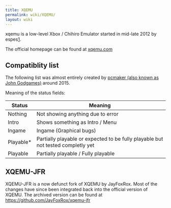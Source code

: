 ```yaml
---
title: XQEMU
permalink: wiki/XQEMU/
layout: wiki
---
```


xqemu is a low-level Xbox / Chihiro Emulator started in mid-late 2012 by
espes[1](https://github.com/espes/xqemu/commit/d823f5802e7c4c84163aea8b4d924044951c705e).

The official homepage can be found at [xqemu.com](http://xqemu.com)

Compatiblity list
-----------------

The following list was almost entirely created by [pcmaker (also known
as John Godgames)](https://www.youtube.com/user/pcmaker2) around 2015.

Meaning of the status fields:

| Status     | Meaning                                                                          |
|------------|----------------------------------------------------------------------------------|
| Nothing    | Not showing anything due to error                                                |
| Intro      | Shows something as Intro / Menu                                                  |
| Ingame     | Ingame (Graphical bugs)                                                          |
| Playable\* | Partially playable or expected to be fully playable but not tested completly yet |
| Playable   | Partially playable / Fully playable                                              |

XQEMU-JFR
---------

XQEMU-JFR is a now defunct fork of XQEMU by JayFoxRox. Most of the
changes have since been integrated back into the official version of
XQEMU. The archived version can be found at
<https://github.com/JayFoxRox/xqemu-jfr>
